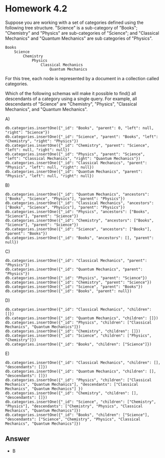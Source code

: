 # Homework 4.2

Suppose you are working with a set of categories defined using the following tree structure. "Science" is a sub-category of "Books"; "Chemistry" and "Physics" are sub-categories of "Science"; and "Classical Mechanics" and "Quantum Mechanics" are sub categories of "Physics".

	Books
		Science
			Chemistry
				Physics
					Classical Mechanics
				        Quantum Mechanics
					
For this tree, each node is represented by a document in a collection called categories.

Which of the following schemas will make it possible to find() all descendants of a category using a single query. For example, all descendants of "Science" are "Chemistry", "Physics", "Classical Mechanics", and "Quantum Mechanics".

A)

	db.categories.insertOne({"_id": "Books", "parent": 0, "left": null, "right": "Science"})
	db.categories.insertOne({"_id": "Science", "parent": "Books", "left": "Chemistry", "right": "Physics"})
	db.categories.insertOne({"_id": "Chemistry", "parent": "Science", "left": null, "right": null})
	db.categories.insertOne({"_id": "Physics", "parent": "Science", "left": "Classical Mechanics", "right": "Quantum Mechanics"})
	db.categories.insertOne({"_id": "Classical Mechanics", "parent": "Physics", "left": null, "right": null})
	db.categories.insertOne({"_id": "Quantum Mechanics", "parent": "Physics", "left": null, "right": null})

B)

	db.categories.insertOne({"_id": "Quantum Mechanics", "ancestors": ["Books", "Science", "Physics"], "parent": "Physics"})
	db.categories.insertOne({"_id": "Classical Mechanics", "ancestors": ["Books", "Science", "Physics"], "parent": "Physics"})
	db.categories.insertOne({"_id": "Physics", "ancestors": ["Books", "Science"], "parent": "Science"})
	db.categories.insertOne({"_id": "Chemistry", "ancestors": ["Books", "Science"], "parent": "Science"})
	db.categories.insertOne({"_id": "Science", "ancestors": ["Books"], "parent": "Books"})
	db.categories.insertOne({"_id": "Books", "ancestors": [], "parent": null})

C)

	db.categories.insertOne({"_id": "Classical Mechanics", "parent": "Physics"})
	db.categories.insertOne({"_id": "Quantum Mechanics", "parent": "Physics"})
	db.categories.insertOne({"_id": "Physics", "parent": "Science"})
	db.categories.insertOne({"_id": "Chemistry", "parent": "Science"})
	db.categories.insertOne({"_id": "Science", "parent": "Books"})
	db.categories.insertOne({"_id": "Books", "parent": null})

D)

	db.categories.insertOne({"_id": "Classical Mechanics", "children": []})
	db.categories.insertOne({"_id": "Quantum Mechanics", "children": []})
	db.categories.insertOne({"_id": "Physics", "children": ["Classical Mechanics", "Quantum Mechanics"]})
	db.categories.insertOne({"_id": "Chemistry", "children": []})
	db.categories.insertOne({"_id": "Science", "children": ["Physics", "Chemistry"]})
	db.categories.insertOne({"_id": "Books", "children": ["Science"]})

E)

	db.categories.insertOne({"_id": "Classical Mechanics", "children": [], "descendants": []})
	db.categories.insertOne({"_id": "Quantum Mechanics", "children": [], "descendants": []})
	db.categories.insertOne({"_id": "Physics", "children": ["Classical Mechanics", "Quantum Mechanics"], "descendants": ["Classical Mechanics", "Quantum Mechanics"] })
	db.categories.insertOne({"_id": "Chemistry", "children": [], "descendants": []})
	db.categories.insertOne({"_id": "Science", "children": ["Chemistry", "Physics"], "descendants": ["Chemistry", "Physics", "Classical Mechanics", "Quantum Mechanics"]})
	db.categories.insertOne({"_id": "Books", "children": ["Science"], "descendants": ["Science", "Chemistry", "Physics", "Classical Mechanics", "Quantum Mechanics"]})

## Answer

- B